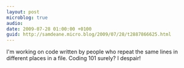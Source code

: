 ```yaml
---
layout: post
microblog: true
audio: 
date: 2009-07-28 01:00:00 +0100
guid: http://samdeane.micro.blog/2009/07/28/t2887866625.html
---
```

I'm working on code written by people who repeat the same lines in different places in a file. Coding 101 surely? I despair!
